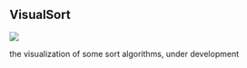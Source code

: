 VisualSort
----------
![](https://raw.github.com/ragnraok/VisualSort/master/DeepinScreenshot-3337.png)

the visualization of some sort algorithms, under development
